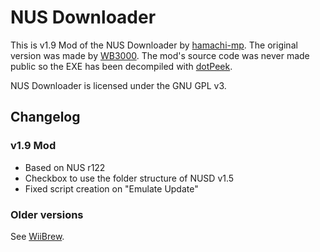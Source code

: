 # NUS Downloader

This is v1.9 Mod of the NUS Downloader by [hamachi-mp](https://forum.wii-homebrew.com/index.php/Thread/31411-NUS-Downloader-v1-9-mod/). The original version was made by [WB3000](https://github.com/WB3000/nusdownloader). The mod's source code was never made public so the EXE has been decompiled with [dotPeek](https://www.jetbrains.com/decompiler/).

NUS Downloader is licensed under the GNU GPL v3.

## Changelog
### v1.9 Mod
* Based on NUS r122
* Checkbox to use the folder structure of NUSD v1.5
* Fixed script creation on "Emulate Update"

### Older versions
See [WiiBrew](https://wiibrew.org/wiki/NUS_Downloader#Update_History).
